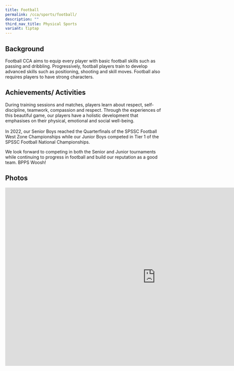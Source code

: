 ```yaml
---
title: Football
permalink: /cca/sports/football/
description: ""
third_nav_title: Physical Sports
variant: tiptap
---
```

<h2>Background</h2>
<p>Football CCA aims to equip every player with basic football skills such
as passing and dribbling. Progressively, football players train to develop
advanced skills such as positioning, shooting and skill moves. Football
also requires players to have strong characters.</p>
<h2>Achievements/ Activities</h2>
<p>During training sessions and matches, players learn about respect, self-discipline,
teamwork, compassion and respect. Through the experiences of this beautiful
game, our players have a holistic development that emphasises on their
physical, emotional and social well-being.
<br>
<br>In 2022, our Senior Boys reached the Quarterfinals of the SPSSC Football
West Zone Championships while our Junior Boys competed in Tier 1 of the
SPSSC Football National Championships.</p>
<p>We look forward to competing in both the Senior and Junior tournaments
while continuing to progress in football and build our reputation as a
good team. BPPS Woosh!</p>
<h2>Photos</h2>
<div class="iframe-wrapper">
<iframe height="569" width="960" allowfullscreen="true" frameborder="0" src="https://docs.google.com/presentation/d/e/2PACX-1vQIRQ-2s8OfKxjI1Mf5REkfW3Cy7TyB59-l9gAwIlfFd3TR0h8a1JZ23QJenG8stcr45g0Rv87De1zw/embed?start=false&amp;loop=false&amp;delayms=3000"></iframe>
</div>
<p></p>